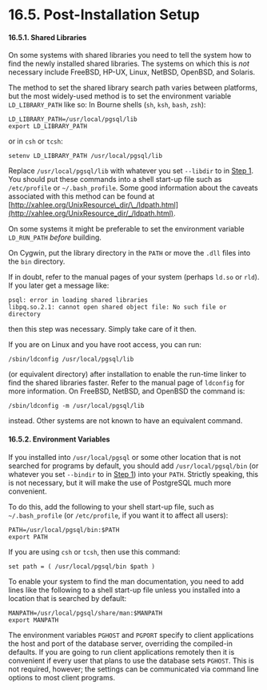 # 16.5. Post-Installation Setup

#### 16.5.1. Shared Libraries

On some systems with shared libraries you need to tell the system how to find the newly installed shared libraries. The systems on which this is _not_ necessary include FreeBSD, HP-UX, Linux, NetBSD, OpenBSD, and Solaris.

The method to set the shared library search path varies between platforms, but the most widely-used method is to set the environment variable `LD_LIBRARY_PATH` like so: In Bourne shells \(`sh`, `ksh`, `bash`, `zsh`\):

```text
LD_LIBRARY_PATH=/usr/local/pgsql/lib
export LD_LIBRARY_PATH
```

or in `csh` or `tcsh`:

```text
setenv LD_LIBRARY_PATH /usr/local/pgsql/lib
```

Replace `/usr/local/pgsql/lib` with whatever you set `--libdir` to in [Step 1](https://www.postgresql.org/docs/10/static/install-procedure.html#CONFIGURE). You should put these commands into a shell start-up file such as `/etc/profile` or `~/.bash_profile`. Some good information about the caveats associated with this method can be found at [http://xahlee.org/UnixResource\_dir/\_/ldpath.html](http://xahlee.org/UnixResource_dir/_/ldpath.html).

On some systems it might be preferable to set the environment variable `LD_RUN_PATH` _before_ building.

On Cygwin, put the library directory in the `PATH` or move the `.dll` files into the `bin` directory.

If in doubt, refer to the manual pages of your system \(perhaps `ld.so` or `rld`\). If you later get a message like:

```text
psql: error in loading shared libraries
libpq.so.2.1: cannot open shared object file: No such file or directory
```

then this step was necessary. Simply take care of it then.

If you are on Linux and you have root access, you can run:

```text
/sbin/ldconfig /usr/local/pgsql/lib
```

\(or equivalent directory\) after installation to enable the run-time linker to find the shared libraries faster. Refer to the manual page of `ldconfig` for more information. On FreeBSD, NetBSD, and OpenBSD the command is:

```text
/sbin/ldconfig -m /usr/local/pgsql/lib
```

instead. Other systems are not known to have an equivalent command.

#### 16.5.2. Environment Variables

If you installed into `/usr/local/pgsql` or some other location that is not searched for programs by default, you should add `/usr/local/pgsql/bin` \(or whatever you set `--bindir` to in [Step 1](https://www.postgresql.org/docs/10/static/install-procedure.html#CONFIGURE)\) into your `PATH`. Strictly speaking, this is not necessary, but it will make the use of PostgreSQL much more convenient.

To do this, add the following to your shell start-up file, such as `~/.bash_profile` \(or `/etc/profile`, if you want it to affect all users\):

```text
PATH=/usr/local/pgsql/bin:$PATH
export PATH
```

If you are using `csh` or `tcsh`, then use this command:

```text
set path = ( /usr/local/pgsql/bin $path )
```

To enable your system to find the man documentation, you need to add lines like the following to a shell start-up file unless you installed into a location that is searched by default:

```text
MANPATH=/usr/local/pgsql/share/man:$MANPATH
export MANPATH
```

The environment variables `PGHOST` and `PGPORT` specify to client applications the host and port of the database server, overriding the compiled-in defaults. If you are going to run client applications remotely then it is convenient if every user that plans to use the database sets `PGHOST`. This is not required, however; the settings can be communicated via command line options to most client programs.  


